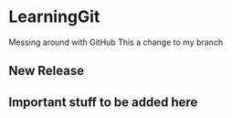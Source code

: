 # LearningGit
Messing around with GitHub
This a change to my branch


## New Release



## Important stuff to be added here
